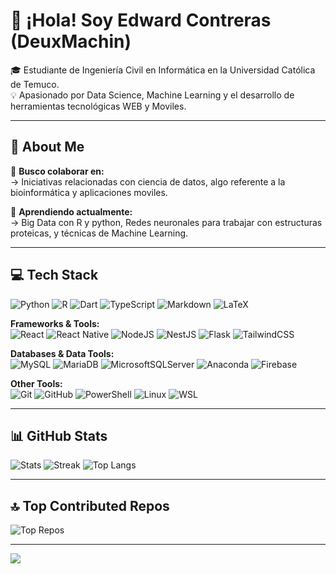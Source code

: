 # 👋 ¡Hola! Soy Edward Contreras (DeuxMachin)

🎓 Estudiante de Ingeniería Civil en Informática en la Universidad Católica de Temuco.  
💡 Apasionado por Data Science, Machine Learning y el desarrollo de herramientas tecnológicas WEB y Moviles.

---
  
## 💫 About Me

🤝 **Busco colaborar en:**  
→ Iniciativas relacionadas con ciencia de datos, algo referente a la bioinformática y aplicaciones moviles.

🌱 **Aprendiendo actualmente:**  
→ Big Data con R y python, Redes neuronales para trabajar con estructuras proteicas, y técnicas de Machine Learning.

---

## 💻 Tech Stack

![Python](https://img.shields.io/badge/python-3670A0?style=flat&logo=python&logoColor=ffdd54)
![R](https://img.shields.io/badge/r-%23276DC3.svg?style=flat&logo=r&logoColor=white)
![Dart](https://img.shields.io/badge/dart-%230175C2.svg?style=flat&logo=dart&logoColor=white)
![TypeScript](https://img.shields.io/badge/typescript-%23007ACC.svg?style=flat&logo=typescript&logoColor=white)
![Markdown](https://img.shields.io/badge/markdown-%23000000.svg?style=flat&logo=markdown&logoColor=white)
![LaTeX](https://img.shields.io/badge/latex-%23008080.svg?style=flat&logo=latex&logoColor=white)

**Frameworks & Tools:**  
![React](https://img.shields.io/badge/react-%2320232a.svg?style=flat&logo=react&logoColor=%2361DAFB)
![React Native](https://img.shields.io/badge/react_native-%2320232a.svg?style=flat&logo=react&logoColor=%2361DAFB)
![NodeJS](https://img.shields.io/badge/node.js-6DA55F?style=flat&logo=node.js&logoColor=white)
![NestJS](https://img.shields.io/badge/nestjs-%23E0234E.svg?style=flat&logo=nestjs&logoColor=white)
![Flask](https://img.shields.io/badge/flask-%23000.svg?style=flat&logo=flask&logoColor=white)
![TailwindCSS](https://img.shields.io/badge/tailwindcss-%2338B2AC.svg?style=flat&logo=tailwind-css&logoColor=white)

**Databases & Data Tools:**  
![MySQL](https://img.shields.io/badge/mysql-4479A1.svg?style=flat&logo=mysql&logoColor=white)
![MariaDB](https://img.shields.io/badge/MariaDB-003545?style=flat&logo=mariadb&logoColor=white)
![MicrosoftSQLServer](https://img.shields.io/badge/Microsoft%20SQL%20Server-CC2927?style=flat&logo=microsoft%20sql%20server&logoColor=white)
![Anaconda](https://img.shields.io/badge/Anaconda-%2344A833.svg?style=flat&logo=anaconda&logoColor=white)
![Firebase](https://img.shields.io/badge/firebase-%23039BE5.svg?style=flat&logo=firebase)

**Other Tools:**  
![Git](https://img.shields.io/badge/git-%23F05033.svg?style=flat&logo=git&logoColor=white)
![GitHub](https://img.shields.io/badge/github-%23121011.svg?style=flat&logo=github&logoColor=white)
![PowerShell](https://img.shields.io/badge/PowerShell-%235391FE.svg?style=flat&logo=powershell&logoColor=white)
![Linux](https://img.shields.io/badge/Linux-%23FCC624.svg?style=flat&logo=linux&logoColor=black)
![WSL](https://img.shields.io/badge/WSL-%23007ACC.svg?style=flat&logo=windows&logoColor=white)

---

## 📊 GitHub Stats

![Stats](https://github-readme-stats.vercel.app/api?username=DeuxMachin&theme=dark&hide_border=false&include_all_commits=true&count_private=true)
![Streak](https://streak-stats.demolab.com?user=DeuxMachin&theme=dark&hide_border=false)
![Top Langs](https://github-readme-stats.vercel.app/api/top-langs/?username=DeuxMachin&theme=dark&layout=compact&hide_border=false)

---

## 🔝 Top Contributed Repos

![Top Repos](https://github-contributor-stats.vercel.app/api?username=DeuxMachin&limit=5&theme=dark&combine_all_yearly_contributions=true)

---

[![](https://visitcount.itsvg.in/api?id=DeuxMachin&icon=0&color=0)](https://visitcount.itsvg.in)

<!-- Proudly built with ❤️ by DeuxMachin | Profile README by GPRM (https://gprm.itsvg.in) -->
